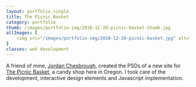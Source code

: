 ```yaml
---
layout: portfolio_single
title: The Picnic Basket
category: portfolio
thumb: /images/portfolio-img/2010-12-20-picnic-basket-thumb.jpg
allImages: [
    <img src="/images/portfolio-img/2010-12-20-picnic-basket.jpg" alt="The Picnic Basket" width="600" height="460" class="center"/>
]
classes: web development
---
```


A friend of mine, [Jordan Chesbrough](http://www.jordanchez.com/), created the PSDs of a new site for [The Picnic Basket](http://www.picnicbasketnw.com/), a candy shop here in Oregon. I took care of the development, interactive design elements and Javascript implementation.